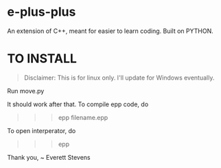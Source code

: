 # e-plus-plus
An extension of C++, meant for easier to learn coding. Built on PYTHON.

# TO INSTALL

> Disclaimer: This is for linux only. I'll update for Windows eventually.

Run move.py

It should work after that. To compile epp code, do
>>> epp filename.epp

To open interperator, do 
>>> epp

Thank you,
  ~ Everett Stevens
